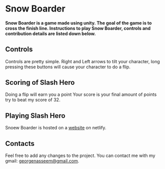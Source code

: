 # Snow Boarder 

#### Snow Boarder is a game made using unity. The goal of the game is to cross the finish line. Instructions to play Snow Boarder, controls and contribution details are listed down below.

## Controls
Controls are pretty simple. Right and Left arrows to tilt your character, long pressing these buttons will cause your character to do a flip.

## Scoring of Slash Hero
Doing a flip will earn you a point Your score is your final amount of points try to beat my score of 32.

## Playing Slash Hero
Snoew Boarder is hosted on a [website](https://snow-boarder.netlify.app) on netlify.

## Contacts
Feel free to add any changes to the project.
You can contact me with my gmail: georgenasseem@gmail.com.
